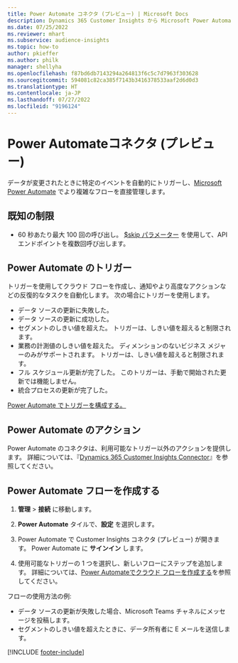 ```yaml
---
title: Power Automate コネクタ (プレビュー) | Microsoft Docs
description: Dynamics 365 Customer Insights から Microsoft Power Automate のフローを作成します。
ms.date: 07/25/2022
ms.reviewer: mhart
ms.subservice: audience-insights
ms.topic: how-to
author: pkieffer
ms.author: philk
manager: shellyha
ms.openlocfilehash: f87bd6db7143294a264813f6c5c7d7963f303628
ms.sourcegitcommit: 594081c82ca385f7143b3416378533aaf2d6d0d3
ms.translationtype: HT
ms.contentlocale: ja-JP
ms.lasthandoff: 07/27/2022
ms.locfileid: "9196124"
---
```

# <a name="power-automate-connector-preview"></a>Power Automateコネクタ (プレビュー)

データが変更されたときに特定のイベントを自動的にトリガーし、[Microsoft Power Automate](https://flow.microsoft.com/) でより複雑なフローを直接管理します。

## <a name="known-limitations"></a>既知の制限

- 60 秒あたり最大 100 回の呼び出し。 [$skip パラメーター](/connectors/customerinsights/#get-items-from-an-entity) を使用して、API エンドポイントを複数回呼び出します。

## <a name="power-automate-triggers"></a>Power Automate のトリガー

トリガーを使用してクラウド フローを作成し、通知やより高度なアクションなどの反復的なタスクを自動化します。 次の場合にトリガーを使用します。

- データ ソースの更新に失敗した。
- データ ソースの更新に成功した。
- セグメントのしきい値を超えた。 トリガーは、しきい値を超えると制限されます。
- 業務の計測値のしきい値を超えた。 ディメンションのないビジネス メジャーのみがサポートされます。 トリガーは、しきい値を超えると制限されます。
- フル スケジュール更新が完了した。 このトリガーは、手動で開始された更新では機能しません。
- 統合プロセスの更新が完了した。

[Power Automate でトリガーを構成する。](https://flow.microsoft.com/connectors/shared_customerinsights/dynamics-365-customer-insights-connector/)

## <a name="power-automate-actions"></a>Power Automate  のアクション

Power Automate のコネクタは、利用可能なトリガー以外のアクションを提供します。 詳細については、『[Dynamics 365 Customer Insights Connector](/connectors/customerinsights/)』を参照してください。

## <a name="create-a-power-automate-flow"></a>Power Automate フローを作成する

1. **管理** > **接続** に移動します。

1. **Power Automate** タイルで、**設定** を選択します。

1. Power Automate で Customer Insights コネクタ (プレビュー) が開きます。 Power Automate に **サインイン** します。

1. 使用可能なトリガーの 1 つを選択し、新しいフローにステップを追加します。 詳細については、[Power Automateでクラウド フローを作成する](/power-automate/get-started-logic-flow)を参照してください。

フローの使用方法の例: 
- データ ソースの更新が失敗した場合、Microsoft Teams チャネルにメッセージを投稿します。 
- セグメントのしきい値を超えたときに、データ所有者に E メールを送信します。

[!INCLUDE [footer-include](includes/footer-banner.md)]
